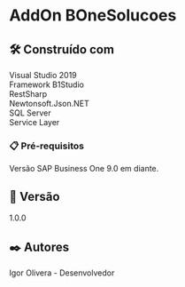 # AddOn BOneSolucoes

## 🛠️ Construído com

Visual Studio 2019\
Framework B1Studio\
RestSharp\
Newtonsoft.Json.NET\
SQL Server\
Service Layer

### 📋 Pré-requisitos

Versão SAP Business One 9.0 em diante.

## 📌 Versão

1.0.0

## ✒️ Autores

Igor Olivera - Desenvolvedor
